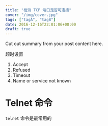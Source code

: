 ```yaml
---
title: "检测 TCP 端口是否可连接"
cover: "/img/cover.jpg"
tags: ["tagA", "tagB"]
date: 2016-12-16T22:01:06+08:00
draft: true
---
```


Cut out summary from your post content here.

<!--more-->

超时设置

1. Accept
2. Refused
3. Timeout
4. Name or service not known

# Telnet 命令

`telnet` 命令是最常用的

